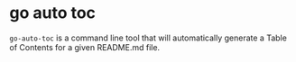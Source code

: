 # go auto toc
`go-auto-toc` is a command line tool that will automatically generate a Table of Contents for a given README.md file.
